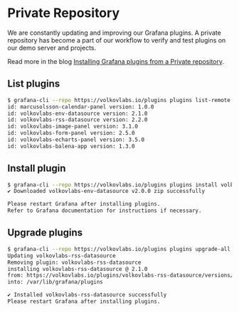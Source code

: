 # Private Repository

We are constantly updating and improving our Grafana plugins. A private repository has become a part of our workflow to verify and test plugins on our demo server and projects.

Read more in the blog [Installing Grafana plugins from a Private repository](https://volkovlabs.com/installing-grafana-plugins-from-a-private-repository-805b54a1add3).

## List plugins

```sh
$ grafana-cli --repo https://volkovlabs.io/plugins plugins list-remote
id: marcusolsson-calendar-panel version: 1.0.0
id: volkovlabs-env-datasource version: 2.1.0
id: volkovlabs-rss-datasource version: 2.2.0
id: volkovlabs-image-panel version: 3.1.0
id: volkovlabs-form-panel version: 2.5.0
id: volkovlabs-echarts-panel version: 3.5.0
id: volkovlabs-balena-app version: 1.3.0
```

## Install plugin

```bash
$ grafana-cli --repo https://volkovlabs.io/plugins plugins install volkovlabs-env-datasource
✔ Downloaded volkovlabs-env-datasource v2.0.0 zip successfully

Please restart Grafana after installing plugins.
Refer to Grafana documentation for instructions if necessary.
```

## Upgrade plugins

```bash
$ grafana-cli --repo https://volkovlabs.io/plugins plugins upgrade-all
Updating volkovlabs-rss-datasource
Removing plugin: volkovlabs-rss-datasource
installing volkovlabs-rss-datasource @ 2.1.0
from: https://volkovlabs.io/plugins/volkovlabs-rss-datasource/versions/2.1.0/download
into: /var/lib/grafana/plugins

✔ Installed volkovlabs-rss-datasource successfully
Please restart Grafana after installing plugins.
```
